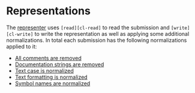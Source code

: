 # Representations

The [representer][representer] uses `[read][cl-read]` to read the submission and `[write][cl-write]` to write the representation as well as applying some additional normalizations.
In total each submission has the following normalizations applied to it:

- [All comments are removed][remove-comments]
- [Documentation strings are removed][remove-doc-strings]
- [Text case is normalized][normalize-case]
- [Text formatting is normalized][normalize-formatting]
- [Symbol names are normalized][normalize-names]

[cl-read]: http://www.lispworks.com/documentation/HyperSpec/Body/f_rd_rd.htm
[cl-write]: http://www.lispworks.com/documentation/HyperSpec/Body/f_wr_pr.htm
[normalize-case]: https://exercism.org/docs/tracks/common-lisp/representer-normalizations#h-normalize-text-case
[normalize-formatting]: https://exercism.org/docs/tracks/common-lisp/representer-normalizations#h-normalize-text-formatting
[normalize-names]: https://exercism.org/docs/tracks/common-lisp/representer-normalizations#h-normalize-symbol-names
[remove-comments]: https://exercism.org/docs/tracks/common-lisp/representer-normalizations#h-remove-comments
[remove-doc-strings]: https://exercism.org/docs/tracks/common-lisp/representer-normalizations#h-remove-documentation-strings
[representer]: https://github.com/exercism/common-lisp-representer

